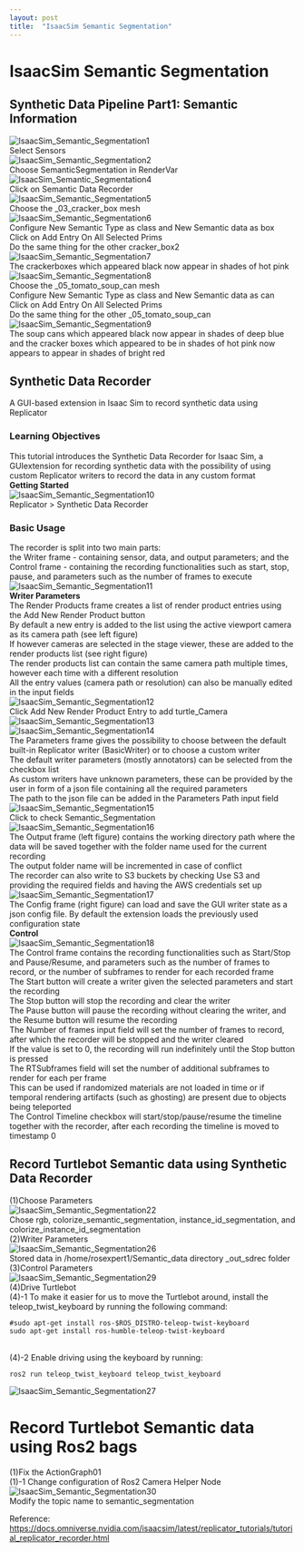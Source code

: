 ```yaml
---
layout: post
title:  "IsaacSim Semantic Segmentation"
---
```

# IsaacSim Semantic Segmentation
## Synthetic Data Pipeline Part1: Semantic Information
![IsaacSim_Semantic_Segmentation1](https://github.com/growingpenguin/growingpenguin.github.io/assets/110277903/4ea72cee-f791-40ee-a7c8-d5f8ffd3e811) <br/>
Select Sensors <br/>
![IsaacSim_Semantic_Segmentation2](https://github.com/growingpenguin/growingpenguin.github.io/assets/110277903/c1ab489c-c7eb-4e1a-b7e2-6dd46622dffe) <br/>
Choose SemanticSegmentation in RenderVar <br/>
![IsaacSim_Semantic_Segmentation4](https://github.com/growingpenguin/growingpenguin.github.io/assets/110277903/303cb292-03b4-4e01-a120-a7ebf27e08f2) <br/>
Click on Semantic Data Recorder <br/>
![IsaacSim_Semantic_Segmentation5](https://github.com/growingpenguin/growingpenguin.github.io/assets/110277903/8be1717e-5906-4f87-8d57-2ca53e5729e1) <br/>
Choose the _03_cracker_box mesh <br/>
![IsaacSim_Semantic_Segmentation6](https://github.com/growingpenguin/growingpenguin.github.io/assets/110277903/8e2e7592-bde2-4d59-a139-2a32f6a7333f) <br/>
Configure New Semantic Type as class and New Semantic data as box <br/>
Click on Add Entry On All Selected Prims <br/>
Do the same thing for the other cracker_box2 <br/>
![IsaacSim_Semantic_Segmentation7](https://github.com/growingpenguin/growingpenguin.github.io/assets/110277903/f0f685e9-d044-4433-a6f0-f5c43049d690) <br/>
The crackerboxes which appeared black now appear in shades of hot pink <br/>
![IsaacSim_Semantic_Segmentation8](https://github.com/growingpenguin/growingpenguin.github.io/assets/110277903/69e1c4d3-1508-4acb-bf26-063da23beda5) <br/>
Choose the _05_tomato_soup_can mesh <br/>
Configure New Semantic Type as class and New Semantic data as can <br/>
Click on Add Entry On All Selected Prims <br/>
Do the same thing for the other _05_tomato_soup_can <br/>
![IsaacSim_Semantic_Segmentation9](https://github.com/growingpenguin/growingpenguin.github.io/assets/110277903/9b4f66a6-a622-4d19-b47d-08bb4f7b4ce7) <br/>
The soup cans which appeared black now appear in shades of deep blue and the cracker boxes which appeared to be in shades of hot pink now appears to appear in shades of bright red <br/>

## Synthetic Data Recorder
A GUI-based extension in Isaac Sim to record synthetic data using Replicator <br/>
### Learning Objectives <br/>
This tutorial introduces the Synthetic Data Recorder for Isaac Sim, a GUIextension for recording synthetic data with the possibility of using custom Replicator writers to record the data in any custom format <br/>
**Getting Started** <br/>
![IsaacSim_Semantic_Segmentation10](https://github.com/growingpenguin/growingpenguin.github.io/assets/110277903/f2260612-12ea-4b0f-b5c0-c5b23bd81244) <br/>
Replicator > Synthetic Data Recorder <br/>
### Basic Usage
The recorder is split into two main parts: <br/>
the Writer frame - containing sensor, data, and output parameters; and the Control frame - containing the recording functionalities such as start, stop, pause, and parameters such as the number of frames to execute <br/>
![IsaacSim_Semantic_Segmentation11](https://github.com/growingpenguin/growingpenguin.github.io/assets/110277903/807573b0-26c8-40be-ae11-a8c34985c856) <br/>
**Writer Parameters** <br/>
The Render Products frame creates a list of render product entries using the Add New Render Product button <br/>
By default a new entry is added to the list using the active viewport camera as its camera path (see left figure) <br/>
If however cameras are selected in the stage viewer, these are added to the render products list (see right figure) <br/>
The render products list can contain the same camera path multiple times, however each time with a different resolution <br/>
All the entry values (camera path or resolution) can also be manually edited in the input fields <br/>
![IsaacSim_Semantic_Segmentation12](https://github.com/growingpenguin/growingpenguin.github.io/assets/110277903/45958eb3-85eb-48d1-bc0c-8b1a21c5e018) <br/>
Click Add New Render Product Entry to add turtle_Camera <br/>
![IsaacSim_Semantic_Segmentation13](https://github.com/growingpenguin/growingpenguin.github.io/assets/110277903/eb85611c-c674-4d13-be03-73cf23b11c01) <br/>
![IsaacSim_Semantic_Segmentation14](https://github.com/growingpenguin/growingpenguin.github.io/assets/110277903/7416588f-29fe-407a-a609-3f3b3c5a9796) <br/>
The Parameters frame gives the possibility to choose between the default built-in Replicator writer (BasicWriter) or to choose a custom writer <br/>
The default writer parameters (mostly annotators) can be selected from the checkbox list <br/>
As custom writers have unknown parameters, these can be provided by the user in form of a json file containing all the required parameters <br/>
The path to the json file can be added in the Parameters Path input field <br/>
![IsaacSim_Semantic_Segmentation15](https://github.com/growingpenguin/growingpenguin.github.io/assets/110277903/08421352-1bd3-4b7e-8adb-cbe0f580de2e) <br/>
Click to check Semantic_Segmentation <br/>
![IsaacSim_Semantic_Segmentation16](https://github.com/growingpenguin/growingpenguin.github.io/assets/110277903/bd87fa5d-b9ff-4af5-929b-32c552b48494) <br/>
The Output frame (left figure) contains the working directory path where the data will be saved together with the folder name used for the current recording <br/>
The output folder name will be incremented in case of conflict <br/>
The recorder can also write to S3 buckets by checking Use S3 and providing the required fields and having the AWS credentials set up <br/>
![IsaacSim_Semantic_Segmentation17](https://github.com/growingpenguin/growingpenguin.github.io/assets/110277903/6a8b6245-ab03-4dac-8971-626a62af3441) <br/>
The Config frame (right figure) can load and save the GUI writer state as a json config file. By default the extension loads the previously used configuration state <br/>
**Control** <br/>
![IsaacSim_Semantic_Segmentation18](https://github.com/growingpenguin/growingpenguin.github.io/assets/110277903/a6e9f8cf-f00e-490c-9611-0355ab77d48a) <br/>
The Control frame contains the recording functionalities such as Start/Stop and Pause/Resume, and parameters such as the number of frames to record, or the number of subframes to render for each recorded frame <br/>
The Start button will create a writer given the selected parameters and start the recording <br/>
The Stop button will stop the recording and clear the writer <br/>
The Pause button will pause the recording without clearing the writer, and the Resume button will resume the recording <br/>
The Number of frames input field will set the number of frames to record, after which the recorder will be stopped and the writer cleared <br/>
If the value is set to 0, the recording will run indefinitely until the Stop button is pressed <br/>
The RTSubframes field will set the number of additional subframes to render for each per frame <br/>
This can be used if randomized materials are not loaded in time or if temporal rendering artifacts (such as ghosting) are present due to objects being teleported <br/>
The Control Timeline checkbox will start/stop/pause/resume the timeline together with the recorder, after each recording the timeline is moved to timestamp 0 <br/>

## Record Turtlebot Semantic data using Synthetic Data Recorder
(1)Choose Parameters <br/>
![IsaacSim_Semantic_Segmentation22](https://github.com/growingpenguin/growingpenguin.github.io/assets/110277903/1498393e-a576-4a84-89e0-6e8dcec99977) <br/>
Chose rgb, colorize_semantic_segmentation, instance_id_segmentation, and colorize_instance_id_segmentation <br/>
(2)Writer Parameters <br/>
![IsaacSim_Semantic_Segmentation26](https://github.com/growingpenguin/growingpenguin.github.io/assets/110277903/65991fe5-ffec-4054-baee-01d551a9bb14) <br/>
Stored data in /home/rosexpert1/Semantic_data directory _out_sdrec folder <br/>
(3)Control Parameters <br/>
![IsaacSim_Semantic_Segmentation29](https://github.com/growingpenguin/growingpenguin.github.io/assets/110277903/4ad53cda-8653-41bc-891a-d2b7140d4033) <br/>
(4)Drive Turtlebot <br/>
(4)-1 To make it easier for us to move the Turtlebot around, install the teleop_twist_keyboard by running the following command: <br/>
```
#sudo apt-get install ros-$ROS_DISTRO-teleop-twist-keyboard
sudo apt-get install ros-humble-teleop-twist-keyboard
```
<br/>
(4)-2 Enable driving using the keyboard by running: <br/>

```
ros2 run teleop_twist_keyboard teleop_twist_keyboard
```
![IsaacSim_Semantic_Segmentation27](https://github.com/growingpenguin/growingpenguin.github.io/assets/110277903/0e69973d-b8fb-472c-aa8a-6eab4ceaf051) <br/>

# Record Turtlebot Semantic data using Ros2 bags
(1)Fix the ActionGraph01 <br/>
(1)-1 Change configuration of Ros2 Camera Helper Node <br/>
![IsaacSim_Semantic_Segmentation30](https://github.com/growingpenguin/growingpenguin.github.io/assets/110277903/dab41eb2-640b-4779-9841-1d19db9fbfa7) <br/>
Modify the topic name to semantic_segmentation <br/>


Reference: https://docs.omniverse.nvidia.com/isaacsim/latest/replicator_tutorials/tutorial_replicator_recorder.html <br/>
